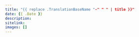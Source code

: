 ```yaml
---
title: "{{ replace .TranslationBaseName "-" " " | title }}"
date: {{ .Date }}
description:
sitelink:
images: []
---
```

